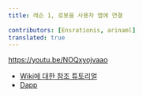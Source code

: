 ```yaml
---
title: 레슨 1, 로봇을 사용자 앱에 연결
 
contributors: [Ensrationis, arinaml]
translated: true
---
```


https://youtu.be/NOQxyojvaao

- [Wiki에 대한 참조 튜토리얼](https://wiki.robonomics.network/docs/get-weather-on-fuji-mountain/)
- [Dapp](https://dapp.robonomics.network/#/)